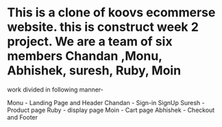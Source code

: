# This is a clone of koovs ecommerse website. this is construct week 2 project. We are a team of six members Chandan ,Monu, Abhishek, suresh, Ruby, Moin
work divided in following manner-

Monu - Landing Page and Header
Chandan - Sign-in SignUp
Suresh - Product page
Ruby - display page
Moin - Cart page
Abhishek - Checkout and Footer
